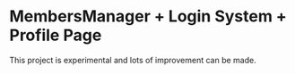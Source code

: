 # MembersManager + Login System + Profile Page
This project is experimental and lots of improvement can be made. 
